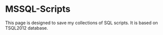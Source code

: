 # MSSQL-Scripts
This page is designed to save my collections of SQL scripts. It is based on TSQL2012 database.

